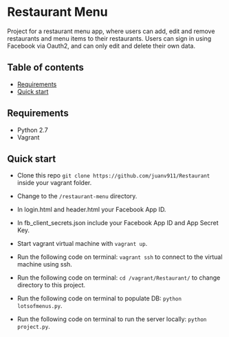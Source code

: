 # Restaurant Menu
Project for a restaurant menu app, where users can add, edit and remove restaurants and menu items to their restaurants. Users can sign in using Facebook via Oauth2, and can only edit and delete their own data.

## Table of contents
* [Requirements](#requirements)
* [Quick start](#quick-start)

## Requirements
* Python 2.7
* Vagrant

## Quick start
* Clone this repo `git clone https://github.com/juanv911/Restaurant` inside your vagrant folder.
* Change to the `/restaurant-menu` directory.
* In login.html and header.html your Facebook App ID.
* In fb_client_secrets.json include your Facebook App ID and App Secret Key.


* Start vagrant virtual machine with `vagrant up`.
* Run the following code on terminal: `vagrant ssh` to connect to the virtual machine using ssh.
* Run the following code on terminal: `cd /vagrant/Restaurant/` to change directory to this project.
* Run the following code on terminal to populate DB: `python lotsofmenus.py`.
* Run the following code on terminal to run the server locally: `python project.py`.
